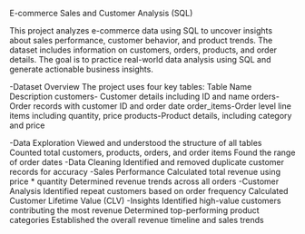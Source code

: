 E-commerce Sales and Customer Analysis (SQL)

This project analyzes e-commerce data using SQL to uncover insights about sales performance, customer behavior, and product trends. 
The dataset includes information on customers, orders, products, and order details. 
The goal is to practice real-world data analysis using SQL and generate actionable business insights.

-Dataset Overview
The project uses four key tables:
Table Name	Description
customers- Customer details including ID and name
orders- Order records with customer ID and order date
order_items-Order level line items including quantity, price
products-Product details, including category and price

-Data Exploration
Viewed and understood the structure of all tables
Counted total customers, products, orders, and order items
Found the range of order dates
-Data Cleaning
Identified and removed duplicate customer records for accuracy
-Sales Performance
Calculated total revenue using price * quantity
Determined revenue trends across all orders
-Customer Analysis
Identified repeat customers based on order frequency
Calculated Customer Lifetime Value (CLV)
-Insights
Identified high-value customers contributing the most revenue
Determined top-performing product categories
Established the overall revenue timeline and sales trends
